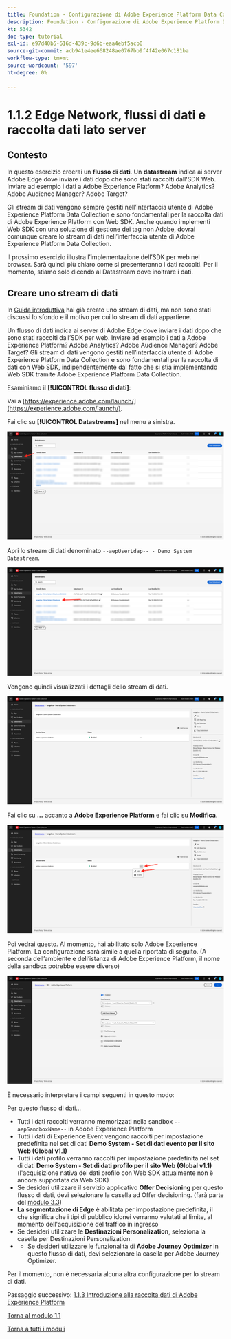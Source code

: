 ```yaml
---
title: Foundation - Configurazione di Adobe Experience Platform Data Collection e dell’estensione Web SDK - Edge Network, flussi di dati e raccolta dati lato server
description: Foundation - Configurazione di Adobe Experience Platform Data Collection e dell’estensione Web SDK - Edge Network, flussi di dati e raccolta dati lato server
kt: 5342
doc-type: tutorial
exl-id: e97d40b5-616d-439c-9d6b-eaa4ebf5acb0
source-git-commit: acb941e4ee668248ae0767bb9f4f42e067c181ba
workflow-type: tm+mt
source-wordcount: '597'
ht-degree: 0%

---
```


# 1.1.2 Edge Network, flussi di dati e raccolta dati lato server

## Contesto

In questo esercizio creerai un **flusso di dati**. Un **datastream** indica ai server Adobe Edge dove inviare i dati dopo che sono stati raccolti dall&#39;SDK Web. Inviare ad esempio i dati a Adobe Experience Platform? Adobe Analytics? Adobe Audience Manager? Adobe Target?

Gli stream di dati vengono sempre gestiti nell’interfaccia utente di Adobe Experience Platform Data Collection e sono fondamentali per la raccolta dati di Adobe Experience Platform con Web SDK. Anche quando implementi Web SDK con una soluzione di gestione dei tag non Adobe, dovrai comunque creare lo stream di dati nell’interfaccia utente di Adobe Experience Platform Data Collection.

Il prossimo esercizio illustra l’implementazione dell’SDK per web nel browser. Sarà quindi più chiaro come si presenteranno i dati raccolti. Per il momento, stiamo solo dicendo al Datastream dove inoltrare i dati.

## Creare uno stream di dati

In [Guida introduttiva](./../../../modules/gettingstarted/gettingstarted/ex2.md) hai già creato uno stream di dati, ma non sono stati discussi lo sfondo e il motivo per cui lo stream di dati appartiene.

Un flusso di dati indica ai server di Adobe Edge dove inviare i dati dopo che sono stati raccolti dall’SDK per web. Inviare ad esempio i dati a Adobe Experience Platform? Adobe Analytics? Adobe Audience Manager? Adobe Target? Gli stream di dati vengono gestiti nell’interfaccia utente di Adobe Experience Platform Data Collection e sono fondamentali per la raccolta di dati con Web SDK, indipendentemente dal fatto che si stia implementando Web SDK tramite Adobe Experience Platform Data Collection.

Esaminiamo il **[!UICONTROL flusso di dati]**:

Vai a [https://experience.adobe.com/launch/](https://experience.adobe.com/launch/).

Fai clic su **[!UICONTROL Datastreams]** nel menu a sinistra.

![Fai clic sull&#39;icona dello stream di dati nell&#39;area di navigazione a sinistra](./images/edgeconfig1.png)

Apri lo stream di dati denominato `--aepUserLdap-- - Demo System Datastream`.

![Denomina lo stream di dati e salva](./images/edgeconfig2.png)

Vengono quindi visualizzati i dettagli dello stream di dati.

![Denomina lo stream di dati e salva](./images/edgecfg1.png)

Fai clic su **...** accanto a **Adobe Experience Platform** e fai clic su **Modifica**.

![Denomina lo stream di dati e salva](./images/edgecfg1a.png)

Poi vedrai questo. Al momento, hai abilitato solo Adobe Experience Platform. La configurazione sarà simile a quella riportata di seguito. (A seconda dell’ambiente e dell’istanza di Adobe Experience Platform, il nome della sandbox potrebbe essere diverso)

![Denomina lo stream di dati e salva](./images/edgecfg2.png)

È necessario interpretare i campi seguenti in questo modo:

Per questo flusso di dati...

- Tutti i dati raccolti verranno memorizzati nella sandbox `--aepSandboxName--` in Adobe Experience Platform
- Tutti i dati di Experience Event vengono raccolti per impostazione predefinita nel set di dati **Demo System - Set di dati evento per il sito Web (Global v1.1)**
- Tutti i dati profilo verranno raccolti per impostazione predefinita nel set di dati **Demo System - Set di dati profilo per il sito Web (Global v1.1)** (l&#39;acquisizione nativa dei dati profilo con Web SDK attualmente non è ancora supportata da Web SDK)
- Se desideri utilizzare il servizio applicativo **Offer Decisioning** per questo flusso di dati, devi selezionare la casella ad Offer decisioning. (farà parte del [modulo 3.3](./../../../modules/ajo-b2c/module3.3/offer-decisioning.md))
- **La segmentazione di Edge** è abilitata per impostazione predefinita, il che significa che i tipi di pubblico idonei verranno valutati al limite, al momento dell&#39;acquisizione del traffico in ingresso
- Se desideri utilizzare le **Destinazioni Personalization**, seleziona la casella per Destinazioni Personalization.
- 
   - Se desideri utilizzare le funzionalità di **Adobe Journey Optimizer** in questo flusso di dati, devi selezionare la casella per Adobe Journey Optimizer.


Per il momento, non è necessaria alcuna altra configurazione per lo stream di dati.

Passaggio successivo: [1.1.3 Introduzione alla raccolta dati di Adobe Experience Platform](./ex3.md)

[Torna al modulo 1.1](./data-ingestion-launch-web-sdk.md)

[Torna a tutti i moduli](./../../../overview.md)
